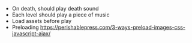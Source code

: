 
- On death, should play death sound
- Each level should play a piece of music
- Load assets before play
- Preloading https://perishablepress.com/3-ways-preload-images-css-javascript-ajax/